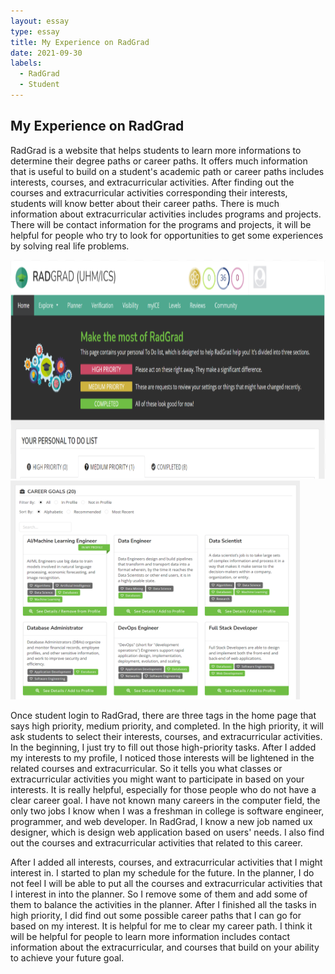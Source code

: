 ```yaml
---
layout: essay
type: essay
title: My Experience on RadGrad
date: 2021-09-30
labels:
  - RadGrad
  - Student
---
```

## My Experience on RadGrad

RadGrad is a website that helps students to learn more informations to determine their degree paths or career paths. It offers much information that is useful to build on a student's academic path or career paths includes interests, courses, and extracurricular activities. After finding out the courses and extracurricular activities corresponding their interests, students will know better about their career paths. There is much information about extracurricular activities includes programs and projects. There will be contact information for the programs and projects, it will be helpful for people who try to look for opportunities to get some experiences by solving real life problems. <br/>

<img src="/images/radgrad1.png" data-canonical-src="/images/radgrad1.png" width="800" height="350" />
<img src="/images/career.png" data-canonical-src="/images/career.png"  height="350" />

Once student login to RadGrad, there are three tags in the home page that says high priority, medium priority, and completed. In the high priority, it will ask students to select their interests, courses, and extracurricular activities. In the beginning, I just try to fill out those high-priority tasks. After I added my interests to my profile, I noticed those interests will be lightened in the related courses and extracurricular. So it tells you what classes or extracurricular activities you might want to participate in based on your interests. It is really helpful, especially for those people who do not have a clear career goal. I have not known many careers in the computer field, the only two jobs I know when I was a freshman in college is software engineer, programmer, and web developer. In RadGrad, I know a new job named ux designer, which is design web application based on users' needs. I also find out the courses and extracurricular activities that related to this career. <br/>

After I added all interests, courses, and extracurricular activities that I might interest in. I started to plan my schedule for the future. In the planner, I do not feel I will be able to put all the courses and extracurricular activities that I interest in into the planner. So I remove some of them and add some of them to balance the activities in the planner. After I finished all the tasks in high priority, I did find out some possible career paths that I can go for based on my interest. It is helpful for me to clear my career path. I think it will be helpful for people to learn more information includes contact information about the extracurricular, and courses that build on your ability to achieve your future goal.
